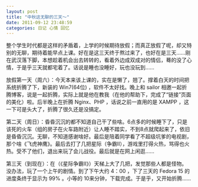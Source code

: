 ```yaml
---
layout: post 
title: "中秋这无聊的三天～"
date: 2011-09-12 23:48:59
categories: 日记 心情 回忆
---
```


整个学生时代都是这样的矛盾着，上学的时候期待放假；而真正放假了呢，却又特别的无聊，期待着能早点上课。好在是这三天终于熬过来了，也好在是三天……刚在武汉落下脚，本想趁着机会出去转转的，看着外边成双成对的情侣，蓦的没了心情，于是乎三天就都宅着了。话说是睡也没睡好，玩也没玩到……

放假第一天（周六）：今天本来该上课的，实在是懒了，翘了。撑着白天的时间把系统折腾了下，新装的 Win7(64位) ，软件不太好找。晚上和 sailor 相邀一起折腾博客，说是一起折腾，实际上就是他在教我（在他的帮助下，完成了“链接”页面的美化）啦。后半晚上在折腾 Nginx、PHP ，话说之前一直用的是 XAMPP ，这一下可是头大了，折腾了很久还是没搞定。

第二天（周日）：昏昏沉沉的都不知道自己干了些啥。6点多的时候睡下了，只是该死的火车（组的房子在火车路附近）让人睡不踏实，不到8点就爬起来了，依旧是昏昏沉沉。无聊，不知道感谢啥好。最后是陪着同学看了不超级坑爹的电视剧，那个啥《飞虎神鹰》。最后去打了几把星际（争霸II），游戏里打得火热，骂得也火热。受不了他们，退出来玩了会儿战役。最后就是在网上闲逛……

第三天（到现在）：在（《星际争霸II》）天梯上大了几把，发觉那些人都是怪物。没办法，玩了一个上午的剧情。到了下午大约 4：00 ，下了三天的 Fedora 15 的进度条终于显示为 99% 。小等的 10来分钟，下载完成。于是乎，又开始折腾……
